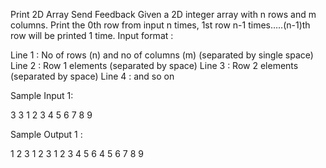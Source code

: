  Print 2D Array
Send Feedback
Given a 2D integer array with n rows and m columns. Print the 0th row from input n times, 1st row n-1 times…..(n-1)th row will be printed 1 time.
Input format :

Line 1 : No of rows (n) and no of columns (m) (separated by single space)
Line 2 : Row 1 elements (separated by space)
Line 3 : Row 2 elements (separated by space)
Line 4 : and so on

Sample Input 1:

3 3
1 2 3
4 5 6
7 8 9

Sample Output 1 :

1 2 3
1 2 3
1 2 3
4 5 6
4 5 6
7 8 9

